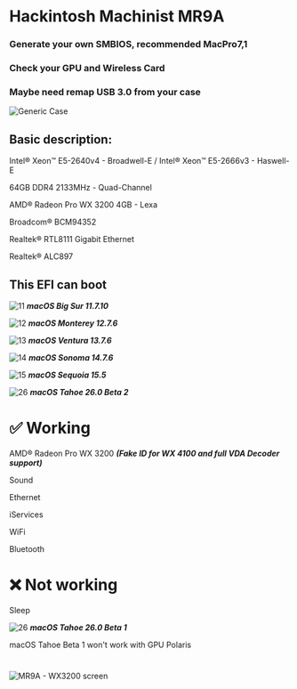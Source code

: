 # Hackintosh Machinist MR9A
### Generate your own SMBIOS, recommended MacPro7,1

### Check your GPU and Wireless Card
### Maybe need remap USB 3.0 from your case

![Generic Case](https://github.com/user-attachments/assets/6c053c42-dbe7-491e-ae21-12e7cc8c89db)

## Basic description:
Intel® Xeon™ E5-2640v4 - Broadwell-E / Intel® Xeon™ E5-2666v3 - Haswell-E

64GB DDR4 2133MHz - Quad-Channel

AMD® Radeon Pro WX 3200 4GB - Lexa

Broadcom® BCM94352

Realtek® RTL8111 Gigabit Ethernet

Realtek® ALC897

## This EFI can boot
![11](https://github.com/user-attachments/assets/492bf142-3e84-4bb3-9ff2-e6d08679e6a7) ***macOS Big Sur 11.7.10***


![12](https://github.com/user-attachments/assets/8772e7c3-cf53-4849-9d5e-c489f8fd36ea) ***macOS Monterey 12.7.6***


![13](https://github.com/user-attachments/assets/8a7caf06-b55b-4b15-a7c1-3756526d2404) ***macOS Ventura 13.7.6***


![14](https://github.com/user-attachments/assets/c0764b86-eb06-48f9-8934-67c5ffa7d377) ***macOS Sonoma 14.7.6***


![15](https://github.com/user-attachments/assets/9974bfe2-522c-408a-b045-0a17b377eb8d) ***macOS Sequoia 15.5***


![26](https://github.com/user-attachments/assets/e3f20b34-c05a-4dd7-a460-5680296a1919) ***macOS Tahoe 26.0 Beta 2***

# ✅ Working

AMD® Radeon Pro WX 3200 ***(Fake ID for WX 4100 and full VDA Decoder support)***

Sound

Ethernet

iServices

WiFi

Bluetooth

# ❌ Not working

Sleep

![26](https://github.com/user-attachments/assets/e3f20b34-c05a-4dd7-a460-5680296a1919) ***macOS Tahoe 26.0 Beta 1***

macOS Tahoe Beta 1 won't work with GPU Polaris

#

![MR9A - WX3200 screen](https://github.com/user-attachments/assets/f5f6a305-257e-472e-bae3-d3163ac5502d)
